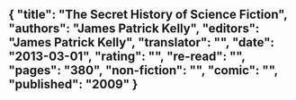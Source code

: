 {
 "title": "The Secret History of Science Fiction",
 "authors": "James Patrick Kelly",
 "editors": "James Patrick Kelly",
 "translator": "",
 "date": "2013-03-01",
 "rating": "",
 "re-read": "",
 "pages": "380",
 "non-fiction": "",
 "comic": "",
 "published": "2009"
}
---

